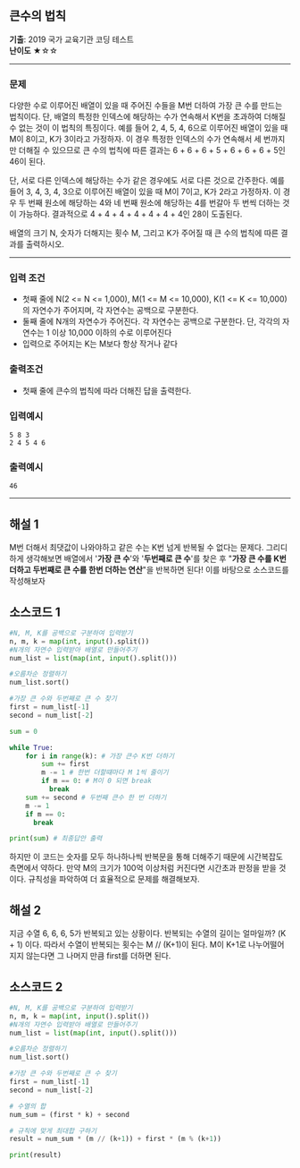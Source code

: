 ## 큰수의 법칙
**기출**: 2019 국가 교육기관 코딩 테스트   
**난이도** ★☆☆
* * *

### 문제

다양한 수로 이루어진 배열이 있을 때 주어진 수들을 M번 더하여 가장 큰 수를 만드는 법칙이다. 단, 배열의 특정한 인덱스에 해당하는 수가 연속해서 K번을 초과하여 더해질 수 없는 것이 이 법칙의 특징이다.
예를 들어 2, 4, 5, 4, 6으로 이루어진 배열이 있을 때 M이 8이고, K가 3이라고 가정하자. 이 경우 특정한 인덱스의 수가 연속해서 세 번까지만 더해질 수 있으므로 큰 수의 법칙에 따른 결과는 6 + 6 + 6 + 5 + 6 + 6 + 6 + 5인 46이 된다.

단, 서로 다른 인덱스에 해당하는 수가 같은 경우에도 서로 다른 것으로 간주한다. 예를 들어 3, 4, 3, 4, 3으로 이루어진 배열이 있을 때 M이 7이고, K가 2라고 가정하자. 이 경우 두 번째 원소에 해당하는 4와 네 번째 원소에 해당하는 4를 번갈아 두 번씩 더하는 것이 가능하다. 결과적으로 4 + 4 + 4 + 4 + 4 + 4 + 4인 28이 도출된다.

배열의 크기 N, 숫자가 더해지는 횟수 M, 그리고 K가 주어질 때 큰 수의 법칙에 따른 결과를 출력하시오.

* * *


### 입력 조건
- 첫째 줄에 N(2 <= N <= 1,000), M(1 <= M <= 10,000), K(1 <= K <= 10,000)의 자연수가 주어지며, 각 자연수는 공백으로 구분한다.
- 둘째 줄에 N개의 자연수가 주어진다. 각 자연수는 공백으로 구분한다. 단, 각각의 자연수는 1 이상 10,000 이하의 수로 이루어진다
- 입력으로 주어지는 K는 M보다 항상 작거나 같다

### 출력조건
- 첫째 줄에 큰수의 법칙에 따라 더해진 답을 출력한다.

### 입력예시
```
5 8 3
2 4 5 4 6
```

### 출력예시
```
46
```
* * *
## 해설 1
M번 더해서 최댓값이 나와야하고 같은 수는 K번 넘게 반복될 수 없다는 문제다.
그리디하게 생각해보면 배열에서 '**가장 큰 수**'와 '**두번째로 큰 수**'를 찾은 후 "**가장 큰 수를 K번 더하고 두번째로 큰 수를 한번 더하는 연산**"을 반복하면 된다! 이를 바탕으로 소스코드를 작성해보자

## 소스코드 1
```python
#N, M, K를 공백으로 구분하여 입력받기
n, m, k = map(int, input().split())
#N개의 자연수 입력받아 배열로 만들어주기
num_list = list(map(int, input().split()))

#오름차순 정렬하기
num_list.sort()

#가장 큰 수와 두번째로 큰 수 찾기
first = num_list[-1]
second = num_list[-2]

sum = 0

while True:
    for i in range(k): # 가장 큰수 K번 더하기
        sum += first
        m -= 1 # 한번 더할떄마다 M 1씩 줄이기
        if m == 0: # M이 0 되면 break
          break
    sum += second # 두번째 큰수 한 번 더하기
    m -= 1
    if m == 0:
      break

print(sum) # 최종답안 출력
```
하지만 이 코드는 숫자를 모두 하나하나씩 반복문을 통해 더해주기 때문에 시간복잡도 측면에서 약하다. 만약 M의 크기가 100억 이상처럼 커진다면 시간초과 판정을 받을 것이다. 규칙성을 파악하여 더 효율적으로 문제를 해결해보자.

## 해설 2
지금 수열 6, 6, 6, 5가 반복되고 있는 상황이다. 반복되는 수열의 길이는 얼마일까? (K + 1) 이다. 따라서 수열이 반복되는 횟수는 M // (K+1)이 된다.
M이 K+1로 나누어떨어지지 않는다면 그 나머지 만큼 first를 더하면 된다.

## 소스코드 2
```python
#N, M, K를 공백으로 구분하여 입력받기
n, m, k = map(int, input().split())
#N개의 자연수 입력받아 배열로 만들어주기
num_list = list(map(int, input().split()))

#오름차순 정렬하기
num_list.sort()

#가장 큰 수와 두번째로 큰 수 찾기
first = num_list[-1]
second = num_list[-2]

# 수열의 합
num_sum = (first * k) + second

# 규칙에 맞게 최대합 구하기
result = num_sum * (m // (k+1)) + first * (m % (k+1))

print(result)
```


